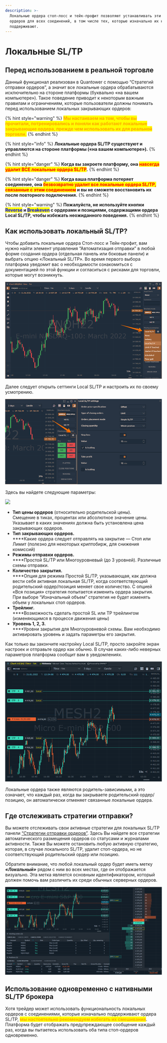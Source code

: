 ```yaml
---
description: >-
  Локальные ордера стоп-лосс и тейк-профит позволяют устанавливать эти типы
  ордеров для всех соединений, в том числе тех, которые изначально их не
  поддерживают.
---
```


# Локальные SL/TP

## **Перед использованием в реальной торговле**

Данный функционал реализован в Quantower с помощью “Стратегий отправки ордеров”, а значит все локальные ордера обрабатываются исключительно на стороне платформы (буквально «на вашем компьютере»). Такое поведение приводит к некоторым важным правилам и ограничениям, которые пользователи должны понимать перед использованием локальных закрывающих ордеров:

{% hint style="warning" %}
<mark style="color:orange;">**Мы настаиваем на том, чтобы вы прочитали, потренировались и поняли как работают локальные закрывающие ордера, прежде чем использовать их для реальной торговли.**</mark>
{% endhint %}

{% hint style="info" %}
**Локальные ордера SL/TP существуют и управляются на стороне платформы («на вашем компьютере»).**
{% endhint %}

{% hint style="danger" %}
**Когда вы закроете платформу, она **<mark style="color:red;">**навсегда удалит ВСЕ локальные ордера SL/TP**</mark>**.**
{% endhint %}

{% hint style="danger" %}
**Когда ваша платформа потеряет соединение, она **<mark style="color:red;">**безвозвратно удалит все локальные ордера SL/TP, связанные с этим соединением**</mark>** и вы не сможете восстановить их после повторного подключения.**
{% endhint %}

{% hint style="warning" %}
**Пожалуйста, не используйте кнопки **<mark style="color:blue;">**Reverse**</mark>** и **<mark style="color:blue;">**Breakeven**</mark>** с ордерами и позициями, содержащими ордера Local SL/TP, чтобы избежать неожиданного поведения.**
{% endhint %}

## Как использовать локальный SL/TP?

Чтобы добавить локальные ордера Стоп-лосс и Тейк-профит, вам нужно найти элемент управления “Автоматизация отправки” в любой форме создания ордера (отдельная панель или боковые панели) и выбрать опцию «Локальный SL/TP». Во время первого выбора платформа уведомит вас о необходимости ознакомиться с документацией по этой функции и согласиться с рисками для торговли, которые могут возникнуть.

![](<../../../.gitbook/assets/image (4).png>)

Далее следует открыть сеттинги Local SL/TP и настроить их по своему усмотрению.

![](<../../../.gitbook/assets/image (1) (1).png>)

Здесь вы найдете следующие параметры:

![](../../../.gitbook/assets/Screenshot\_7.png)

* **Тип цены ордеров** (относительно родительской цены). \
  Смещение в тиках, процентах или ​​абсолютное значение цены. Указывает в каких значениях должна быть установлена ​​цена закрывающих ордеров.&#x20;
* **Тип закрывающих ордеров.**\
  ****Какие ордера следует отправлять на закрытие — Стоп или Лимит (полезно для некоторых криптобирж, для снижения комиссий)
* **Режимы отправки ордеров.**\
  ****Простой SL/TP или Многоуровневый (до 3 уровней). Различные схемы отправки.
* **Количество закрытия.**\
  ****Опция для режима Простой SL/TP, указывающая, как должна вести себя активная локальная SL/TP, когда соответствующий родительский ордер/позиция меняет свое количество. С опцией «Вся позиция» стратегия попытается изменить ордера закрытия. При выборе “Изначальный объем” стратегия не будет изменять объем у локальных стоп ордеров.
* **Трейлинг.**\
  ****Возможность сделать простой SL или TP трейлингом (изменяющимся в процессе движения цены)
* **Уровень 1, 2, 3.**\
  ****Уровни закрытия для Многоуровневой схемы. Вам необходимо активировать уровень и задать параметры его закрытия.

Как только вы закончите настройку Local SL/TP, просто закройте экран настроек и отправьте ордер как обычно. В случае каких-либо неверных параметров платформа сообщит вам в уведомлениях.

![](../../../.gitbook/assets/image2.png)

Локальные ордера также являются родитель-зависимыми, а это означает, что каждый раз, когда вы закрываете родительский ордер/позицию, он автоматически отменяет связанные локальные ордера.

## Где отслеживать стратегии отправки?&#x20;

Вы можете отслеживать свои активные стратегии для локальных SL/TP панели [“Стратегии отправки ордеров”](./). Здесь Вы найдете все стратегии автоматического размещения ордеров со статусами и журналами активности. Также Вы можете остановить любую активную стратегию, которая, в случае локального SL/TP, удалит стоп-ордера, но не соответствующий родительский ордер или позицию.&#x20;

Обратите внимание, что любой локальный ордер будет иметь метку _**«Локальный»**_ рядом с ним во всех местах, где он отображается визуально. Эта метка является основным идентификатором, который должен помочь вам различить их среди обычных серверных ордеров.&#x20;

![](<../../../.gitbook/assets/image8 (1).png>)

## Использование одновременно с нативными SL/TP брокера&#x20;

Хотя трейдер может использовать функциональность локальных ордеров с соединениями, которые изначально поддерживают ордера SL/TP, <mark style="color:orange;">**мы настоятельно рекомендуем избегать их смешивания**</mark>. Платформа будет отображать предупреждающее сообщение каждый раз, когда вы пытаетесь использовать оба типа стоп-ордеров одновременно.
